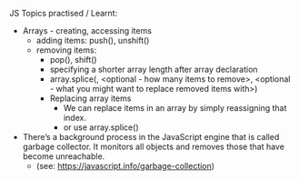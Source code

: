 JS Topics practised / Learnt:

 - Arrays - creating, accessing items
     - adding items: push(), unshift()
     - removing items: 
          - pop(), shift()
          - specifying a shorter array length after array declaration
          - array.splice(<starting index>, <optional - how many items to remove>, <optional - what you might want to replace removed items with>)
          - Replacing array items
               -  We can replace items in an array by simply reassigning that index.
               - or use array.splice()
 - There’s a background process in the JavaScript engine that is called garbage collector. It monitors all objects and removes those that have become unreachable.
     - (see: https://javascript.info/garbage-collection)

 